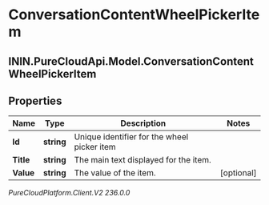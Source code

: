# ConversationContentWheelPickerItem

## ININ.PureCloudApi.Model.ConversationContentWheelPickerItem

## Properties

|Name | Type | Description | Notes|
|------------ | ------------- | ------------- | -------------|
| **Id** | **string** | Unique identifier for the wheel picker item | |
| **Title** | **string** | The main text displayed for the item. | |
| **Value** | **string** | The value of the item. | [optional] |



_PureCloudPlatform.Client.V2 236.0.0_
